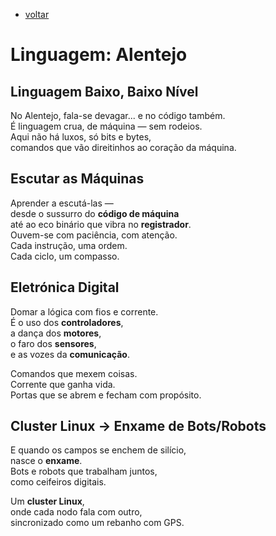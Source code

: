 - [voltar](https://github.com/0joseDark/minha-linguagem-programacao/blob/main/README.md)
# Linguagem: Alentejo

## Linguagem Baixo, Baixo Nível

No Alentejo, fala-se devagar... e no código também.  
É linguagem crua, de máquina — sem rodeios.  
Aqui não há luxos, só bits e bytes,  
comandos que vão direitinhos ao coração da máquina.

## Escutar as Máquinas

Aprender a escutá-las —  
desde o sussurro do **código de máquina**  
até ao eco binário que vibra no **registrador**.  
Ouvem-se com paciência, com atenção.  
Cada instrução, uma ordem.  
Cada ciclo, um compasso.

## Eletrónica Digital

Domar a lógica com fios e corrente.  
É o uso dos **controladores**,  
a dança dos **motores**,  
o faro dos **sensores**,  
e as vozes da **comunicação**.

Comandos que mexem coisas.  
Corrente que ganha vida.  
Portas que se abrem e fecham com propósito.

## Cluster Linux → Enxame de Bots/Robots

E quando os campos se enchem de silício,  
nasce o **enxame**.  
Bots e robots que trabalham juntos,  
como ceifeiros digitais.

Um **cluster Linux**,  
onde cada nodo fala com outro,  
sincronizado como um rebanho com GPS.
